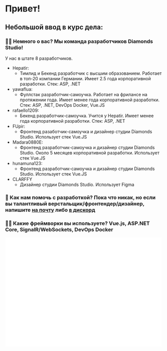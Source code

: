 # Привет! 

## **Небольшой ввод в курс дела:**

### 🙋‍♀️ Немного о вас? Мы команда разработчиков Diamonds Studio! 
  У нас в штате 8 разработчиков.
  
  - Hepatir:
    - Тимлид и Бекенд разработчик с высшим образованием. Работает в топ-20 компании Германии. Имеет 2.5 года корпоративной разработки. Стек: ASP, .NET
  - yawaflua:
    - Фуллстак разработчик-самоучка. Работает на фрилансе на протяжении года. Имеет менее года корпоративной разработки. Стек: ASP, .NET, DevOps Docker, Vue.JS
  - rafaello1209:
    - Бекенд разработчик-самоучка. Учится у Hepatir. Имеет менее года корпоративной разработки. Стек: ASP, .NET
  - FUpir:
    - Фронтенд разаботчик-самоучка и дизайнер студии Diamonds Studio. Использует стек Vue.JS
  - Madara0880E:
    - Фронтенд разработчик-самоучка и дизайнер студии Diamonds Studio. Около 5 месяцев корпоративной разработки. Использует стек Vue.JS
  - hunamuna123:
    - Фронтенд разработчик-самоучка и дизайнер студии Diamonds Studio. Использует стек Vue.JS
  - CLARFFY
    - Дизайнер студии Diamonds Studio. Использует Figma 

### 🌈 Как нам помочь с разработкой? Пока что никак, но если вы талантливый верстальщик/фронтендер/дизайнер, напишите <a href="mailto:diamondstudio@yawaflua.ru">на почту</a> либо <a href="https://discord.gg/ZducR5bRch">в дискорд</a>

### 👩‍💻 Какие фреймворки вы используете? Vue.js, ASP.NET Core, SignalR/WebSockets, DevOps Docker 

[![](https://raw.githubusercontent.com/Diamonds-Studio/.github/main/github-metrics.svg)](https://lucky-diamonds.ru/)

